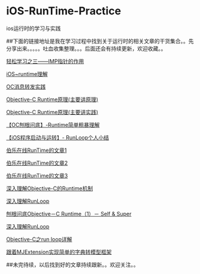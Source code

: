 # iOS-RunTime-Practice
ios运行时的学习与实践

##下面的链接地址是我在学习过程中找到关于运行时的相关文章的干货集合。。先分享出来。。。。。吐血收集整理。。。后面还会有持续更新，欢迎收藏。。

[轻松学习之三——IMP指针的作用](http://www.jianshu.com/p/425a39d43d16)

[iOS~runtime理解](http://www.jianshu.com/p/927c8384855a)

[OC消息转发实践](http://blog.csdn.net/yiyaaixuexi/article/details/9374411)

[Objective-C Runtime原理(主要讲原理)](http://tech.glowing.com/cn/objective-c-runtime/)

[Objective-C Runtime原理(主要讲实践)](http://tech.glowing.com/cn/method-swizzling-aop/)

[【OC刨根问底】-Runtime简单粗暴理解](http://www.jianshu.com/p/f900de4a1495)

[【iOS程序启动与运转】- RunLoop个人小结](
http://www.cocoachina.com/ios/20150821/13119.html)

[伯乐在线RunTime的文章1](http://blog.jobbole.com/79545/)

[伯乐在线RunTime的文章2](http://blog.jobbole.com/79566/)

[伯乐在线RunTime的文章3](http://blog.jobbole.com/79570/)


[深入理解Objective-C的Runtime机制](
http://www.csdn.net/article/2015-07-06/2825133-objective-c-runtime)

[深入理解RunLoop](http://blog.ibireme.com/2015/05/18/runloop/)

[刨根问底Objective－C Runtime（1）－ Self & Super](http://chun.tips/blog/2014/11/05/bao-gen-wen-di-objective%5Bnil%5Dc-runtime%281%29%5Bnil%5D-self-and-super/)

[深入理解RunLoop](
http://blog.ibireme.com/2015/05/18/runloop/#base)

[Objective-C之run loop详解]( 
http://blog.csdn.net/wzzvictory/article/details/9237973)

[跟着MJExtension实现简单的字典转模型框架]( 
                         http://www.jianshu.com/p/d2ecef03f19e)

##未完待续，以后找到好的文章持续跟新。。欢迎关注。。


